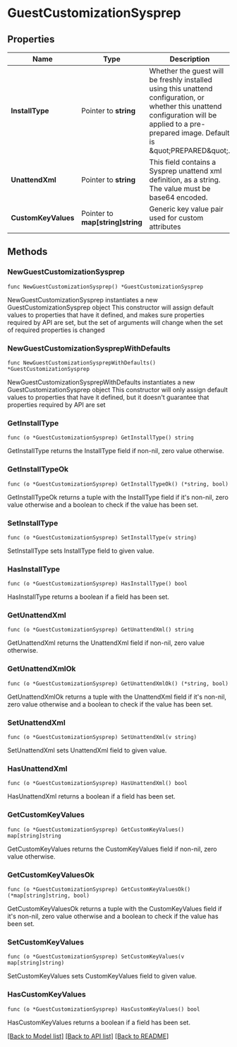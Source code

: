 # GuestCustomizationSysprep

## Properties

Name | Type | Description | Notes
------------ | ------------- | ------------- | -------------
**InstallType** | Pointer to **string** | Whether the guest will be freshly installed using this unattend configuration, or whether this unattend configuration will be applied to a pre-prepared image. Default is \&quot;PREPARED\&quot;.  | [optional] [default to "PREPARED"]
**UnattendXml** | Pointer to **string** | This field contains a Sysprep unattend xml definition, as a string. The value must be base64 encoded.  | [optional] 
**CustomKeyValues** | Pointer to **map[string]string** | Generic key value pair used for custom attributes | [optional] 

## Methods

### NewGuestCustomizationSysprep

`func NewGuestCustomizationSysprep() *GuestCustomizationSysprep`

NewGuestCustomizationSysprep instantiates a new GuestCustomizationSysprep object
This constructor will assign default values to properties that have it defined,
and makes sure properties required by API are set, but the set of arguments
will change when the set of required properties is changed

### NewGuestCustomizationSysprepWithDefaults

`func NewGuestCustomizationSysprepWithDefaults() *GuestCustomizationSysprep`

NewGuestCustomizationSysprepWithDefaults instantiates a new GuestCustomizationSysprep object
This constructor will only assign default values to properties that have it defined,
but it doesn't guarantee that properties required by API are set

### GetInstallType

`func (o *GuestCustomizationSysprep) GetInstallType() string`

GetInstallType returns the InstallType field if non-nil, zero value otherwise.

### GetInstallTypeOk

`func (o *GuestCustomizationSysprep) GetInstallTypeOk() (*string, bool)`

GetInstallTypeOk returns a tuple with the InstallType field if it's non-nil, zero value otherwise
and a boolean to check if the value has been set.

### SetInstallType

`func (o *GuestCustomizationSysprep) SetInstallType(v string)`

SetInstallType sets InstallType field to given value.

### HasInstallType

`func (o *GuestCustomizationSysprep) HasInstallType() bool`

HasInstallType returns a boolean if a field has been set.

### GetUnattendXml

`func (o *GuestCustomizationSysprep) GetUnattendXml() string`

GetUnattendXml returns the UnattendXml field if non-nil, zero value otherwise.

### GetUnattendXmlOk

`func (o *GuestCustomizationSysprep) GetUnattendXmlOk() (*string, bool)`

GetUnattendXmlOk returns a tuple with the UnattendXml field if it's non-nil, zero value otherwise
and a boolean to check if the value has been set.

### SetUnattendXml

`func (o *GuestCustomizationSysprep) SetUnattendXml(v string)`

SetUnattendXml sets UnattendXml field to given value.

### HasUnattendXml

`func (o *GuestCustomizationSysprep) HasUnattendXml() bool`

HasUnattendXml returns a boolean if a field has been set.

### GetCustomKeyValues

`func (o *GuestCustomizationSysprep) GetCustomKeyValues() map[string]string`

GetCustomKeyValues returns the CustomKeyValues field if non-nil, zero value otherwise.

### GetCustomKeyValuesOk

`func (o *GuestCustomizationSysprep) GetCustomKeyValuesOk() (*map[string]string, bool)`

GetCustomKeyValuesOk returns a tuple with the CustomKeyValues field if it's non-nil, zero value otherwise
and a boolean to check if the value has been set.

### SetCustomKeyValues

`func (o *GuestCustomizationSysprep) SetCustomKeyValues(v map[string]string)`

SetCustomKeyValues sets CustomKeyValues field to given value.

### HasCustomKeyValues

`func (o *GuestCustomizationSysprep) HasCustomKeyValues() bool`

HasCustomKeyValues returns a boolean if a field has been set.


[[Back to Model list]](../README.md#documentation-for-models) [[Back to API list]](../README.md#documentation-for-api-endpoints) [[Back to README]](../README.md)


